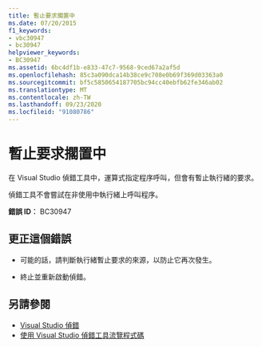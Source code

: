 ```yaml
---
title: 暫止要求擱置中
ms.date: 07/20/2015
f1_keywords:
- vbc30947
- bc30947
helpviewer_keywords:
- BC30947
ms.assetid: 6bc4df1b-e833-47c7-9568-9ced67a2af5d
ms.openlocfilehash: 85c3a090dca14b38ce9c708e0b69f369d03363a0
ms.sourcegitcommit: bf5c5850654187705bc94cc40ebfb62fe346ab02
ms.translationtype: MT
ms.contentlocale: zh-TW
ms.lasthandoff: 09/23/2020
ms.locfileid: "91080786"
---
```

# <a name="suspend-request-is-pending"></a>暫止要求擱置中

在 Visual Studio 偵錯工具中，運算式指定程序呼叫，但會有暫止執行緒的要求。  
  
 偵錯工具不會嘗試在非使用中執行緒上呼叫程序。  
  
 **錯誤 ID︰** BC30947  
  
## <a name="to-correct-this-error"></a>更正這個錯誤  
  
- 可能的話，請判斷執行緒暫止要求的來源，以防止它再次發生。  
  
- 終止並重新啟動偵錯。  
  
## <a name="see-also"></a>另請參閱

- [Visual Studio 偵錯](/visualstudio/debugger/debugger-feature-tour)
- [使用 Visual Studio 偵錯工具流覽程式碼](/visualstudio/debugger/navigating-through-code-with-the-debugger)
